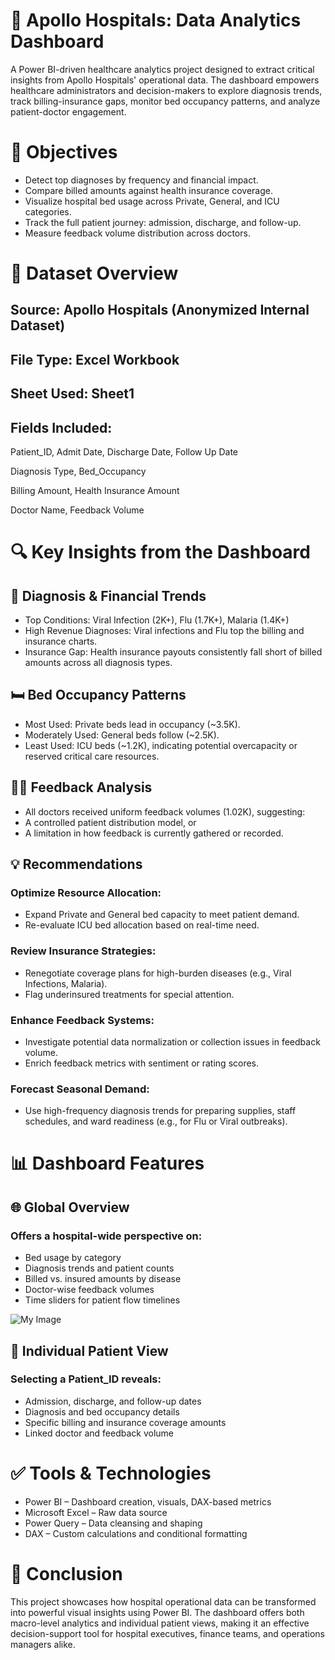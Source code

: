 # 🏥 Apollo Hospitals: Data Analytics Dashboard
A Power BI-driven healthcare analytics project designed to extract critical insights from Apollo Hospitals' operational data. The dashboard empowers healthcare administrators and decision-makers to explore diagnosis trends, track billing-insurance gaps, monitor bed occupancy patterns, and analyze patient-doctor engagement.

# 🎯 Objectives
- Detect top diagnoses by frequency and financial impact.
- Compare billed amounts against health insurance coverage.
- Visualize hospital bed usage across Private, General, and ICU categories.
- Track the full patient journey: admission, discharge, and follow-up.
- Measure feedback volume distribution across doctors.

# 📂 Dataset Overview
## Source: Apollo Hospitals (Anonymized Internal Dataset)

## File Type: Excel Workbook

## Sheet Used: Sheet1

## Fields Included:

Patient_ID, Admit Date, Discharge Date, Follow Up Date

Diagnosis Type, Bed_Occupancy

Billing Amount, Health Insurance Amount

Doctor Name, Feedback Volume

# 🔍 Key Insights from the Dashboard
## 🧪 Diagnosis & Financial Trends
- Top Conditions: Viral Infection (2K+), Flu (1.7K+), Malaria (1.4K+)
- High Revenue Diagnoses: Viral infections and Flu top the billing and insurance charts.
- Insurance Gap: Health insurance payouts consistently fall short of billed amounts across all diagnosis types.

## 🛏️ Bed Occupancy Patterns
- Most Used: Private beds lead in occupancy (~3.5K).
- Moderately Used: General beds follow (~2.5K).
- Least Used: ICU beds (~1.2K), indicating potential overcapacity or reserved critical care resources.

## 👨‍⚕️ Feedback Analysis
- All doctors received uniform feedback volumes (1.02K), suggesting:
- A controlled patient distribution model, or
- A limitation in how feedback is currently gathered or recorded.

## 💡 Recommendations
### Optimize Resource Allocation:
- Expand Private and General bed capacity to meet patient demand.
- Re-evaluate ICU bed allocation based on real-time need.

### Review Insurance Strategies:
- Renegotiate coverage plans for high-burden diseases (e.g., Viral Infections, Malaria).
- Flag underinsured treatments for special attention.

### Enhance Feedback Systems:
- Investigate potential data normalization or collection issues in feedback volume.
- Enrich feedback metrics with sentiment or rating scores.

### Forecast Seasonal Demand:
- Use high-frequency diagnosis trends for preparing supplies, staff schedules, and ward readiness (e.g., for Flu or Viral outbreaks).

# 📊 Dashboard Features
## 🌐 Global Overview
### Offers a hospital-wide perspective on:
- Bed usage by category
- Diagnosis trends and patient counts
- Billed vs. insured amounts by disease
- Doctor-wise feedback volumes
- Time sliders for patient flow timelines

![My Image](Images/Dashboard-Apollo.png)


## 👤 Individual Patient View
### Selecting a Patient_ID reveals:
- Admission, discharge, and follow-up dates
- Diagnosis and bed occupancy details
- Specific billing and insurance coverage amounts
- Linked doctor and feedback volume

# ✅ Tools & Technologies
- Power BI – Dashboard creation, visuals, DAX-based metrics
- Microsoft Excel – Raw data source
- Power Query – Data cleansing and shaping
- DAX – Custom calculations and conditional formatting

# 🧾 Conclusion
This project showcases how hospital operational data can be transformed into powerful visual insights using Power BI. The dashboard offers both macro-level analytics and individual patient views, making it an effective decision-support tool for hospital executives, finance teams, and operations managers alike.

